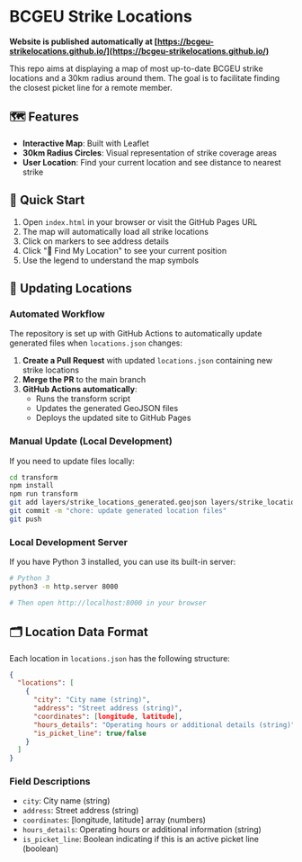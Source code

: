 # BCGEU Strike Locations

**Website is published automatically at [https://bcgeu-strikelocations.github.io/](https://bcgeu-strikelocations.github.io/)**

This repo aims at displaying a map of most up-to-date BCGEU strike locations and a 30km radius around them.
The goal is to facilitate finding the closest picket line for a remote member.

## 🗺️ Features

- **Interactive Map**: Built with Leaflet
- **30km Radius Circles**: Visual representation of strike coverage areas
- **User Location**: Find your current location and see distance to nearest strike

## 🚀 Quick Start

1. Open `index.html` in your browser or visit the GitHub Pages URL
2. The map will automatically load all strike locations
3. Click on markers to see address details
4. Click "📍 Find My Location" to see your current position
5. Use the legend to understand the map symbols

## 🔄 Updating Locations

### Automated Workflow
The repository is set up with GitHub Actions to automatically update generated files when `locations.json` changes:

1. **Create a Pull Request** with updated `locations.json` containing new strike locations
2. **Merge the PR** to the main branch
3. **GitHub Actions automatically**:
   - Runs the transform script
   - Updates the generated GeoJSON files
   - Deploys the updated site to GitHub Pages

### Manual Update (Local Development)
If you need to update files locally:

```bash
cd transform
npm install
npm run transform
git add layers/strike_locations_generated.geojson layers/strike_locations_30k_generated.geojson
git commit -m "chore: update generated location files"
git push
``` 

### Local Development Server

If you have Python 3 installed, you can use its built-in server:

```bash
# Python 3
python3 -m http.server 8000

# Then open http://localhost:8000 in your browser
```

## 🗂️ Location Data Format

Each location in `locations.json` has the following structure:

```json
{
  "locations": [
    {
      "city": "City name (string)",
      "address": "Street address (string)",
      "coordinates": [longitude, latitude],
      "hours_details": "Operating hours or additional details (string)",
      "is_picket_line": true/false
    }
  ]
}
```

### Field Descriptions

- `city`: City name (string)
- `address`: Street address (string)
- `coordinates`: [longitude, latitude] array (numbers)
- `hours_details`: Operating hours or additional information (string)
- `is_picket_line`: Boolean indicating if this is an active picket line (boolean)